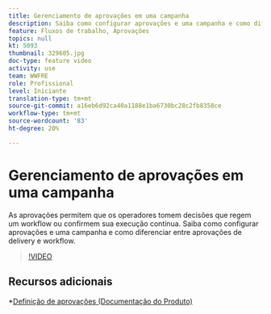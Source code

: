 ```yaml
---
title: Gerenciamento de aprovações em uma campanha
description: Saiba como configurar aprovações e uma campanha e como diferenciar entre aprovações de delivery e workflow.
feature: Fluxos de trabalho, Aprovações
topics: null
kt: 5093
thumbnail: 329605.jpg
doc-type: feature video
activity: use
team: WWFRE
role: Profissional
level: Iniciante
translation-type: tm+mt
source-git-commit: a16eb6d92ca40a1188e1ba6730bc28c2fb8358ce
workflow-type: tm+mt
source-wordcount: '83'
ht-degree: 20%

---
```



# Gerenciamento de aprovações em uma campanha

As aprovações permitem que os operadores tomem decisões que regem um workflow ou confirmem sua execução contínua.
Saiba como configurar aprovações e uma campanha e como diferenciar entre aprovações de delivery e workflow.

>[!VIDEO](https://video.tv.adobe.com/v/329605?quality=12)

## Recursos adicionais

*[Definição de aprovações (Documentação do Produto)](https://experienceleague.adobe.com/docs/campaign-classic/using/automating-with-workflows/executing-a-workflow/defining-approvals.html?lang=en#sending-emails)
